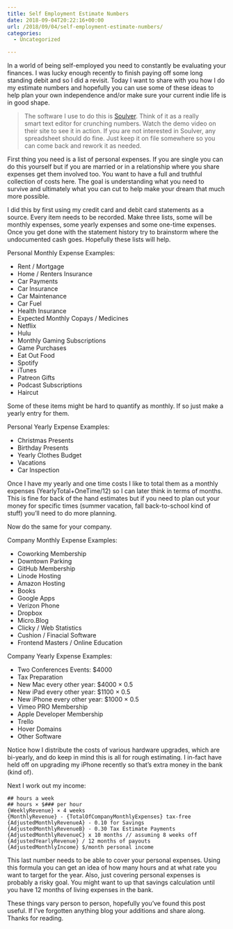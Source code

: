 ```yaml
---
title: Self Employment Estimate Numbers
date: 2018-09-04T20:22:16+00:00
url: /2018/09/04/self-employment-estimate-numbers/
categories:
  - Uncategorized

---
```

In a world of being self-employed you need to constantly be evaluating your finances. I was lucky enough recently to finish paying off some long standing debit and so I did a revisit. Today I want to share with you how I do my estimate numbers and hopefully you can use some of these ideas to help plan your own independence and/or make sure your current indie life is in good shape.

> The software I use to do this is [Soulver][1]. Think of it as a really smart text editor for crunching numbers. Watch the demo video on their site to see it in action. If you are not interested in Soulver, any spreadsheet should do fine. Just keep it on file somewhere so you can come back and rework it as needed. 

First thing you need is a list of personal expenses. If you are single you can do this yourself but if you are married or in a relationship where you share expenses get them involved too. You want to have a full and truthful collection of costs here. The goal is understanding what you need to survive and ultimately what you can cut to help make your dream that much more possible.

I did this by first using my credit card and debit card statements as a source. Every item needs to be recorded. Make three lists, some will be monthly expenses, some yearly expenses and some one-time expenses. Once you get done with the statement history try to brainstorm where the undocumented cash goes. Hopefully these lists will help.

Personal Monthly Expense Examples:

  * Rent / Mortgage
  * Home / Renters Insurance
  * Car Payments
  * Car Insurance
  * Car Maintenance
  * Car Fuel
  * Health Insurance
  * Expected Monthly Copays / Medicines
  * Netflix
  * Hulu
  * Monthly Gaming Subscriptions
  * Game Purchases
  * Eat Out Food
  * Spotify
  * iTunes
  * Patreon Gifts
  * Podcast Subscriptions
  * Haircut

Some of these items might be hard to quantify as monthly. If so just make a yearly entry for them.

Personal Yearly Expense Examples:

  * Christmas Presents
  * Birthday Presents
  * Yearly Clothes Budget
  * Vacations
  * Car Inspection

Once I have my yearly and one time costs I like to total them as a monthly expenses (YearlyTotal+OneTime/12) so I can later think in terms of months. This is fine for back of the hand estimates but if you need to plan out your money for specific times (summer vacation, fall back-to-school kind of stuff) you&#8217;ll need to do more planning.

Now do the same for your company.

Company Monthly Expense Examples:

  * Coworking Membership
  * Downtown Parking
  * GitHub Membership
  * Linode Hosting
  * Amazon Hosting
  * Books
  * Google Apps
  * Verizon Phone
  * Dropbox
  * Micro.Blog
  * Clicky / Web Statistics
  * Cushion / Finacial Software
  * Frontend Masters / Online Education

Company Yearly Expense Examples:

  * Two Conferences Events: $4000
  * Tax Preparation
  * New Mac every other year: $4000 × 0.5
  * New iPad every other year: $1100 × 0.5
  * New iPhone every other year: $1000 × 0.5
  * Vimeo PRO Membership
  * Apple Developer Membership
  * Trello
  * Hover Domains
  * Other Software

Notice how I distribute the costs of various hardware upgrades, which are bi-yearly, and do keep in mind this is all for rough estimating. I in-fact have held off on upgrading my iPhone recently so that&#8217;s extra money in the bank (kind of).

Next I work out my income:

    ## hours a week
    ## hours × $### per hour
    {WeeklyRevenue} × 4 weeks
    {MonthlyRevenue} - {TotalOfCompanyMonthlyExpenses} tax-free
    {AdjustedMonthlyRevenueA} - 0.10 for Savings
    {AdjustedMonthlyRevenueB} - 0.30 Tax Estimate Payments
    {AdjustedMonthlyRevenueC} x 10 months // assuming 8 weeks off
    {AdjustedYearlyRevenue} / 12 months of payouts
    {AdjustedMonthlyIncome} $/month personal income
    

This last number needs to be able to cover your personal expenses. Using this formula you can get an idea of how many hours and at what rate you want to target for the year. Also, just covering personal expenses is probably a risky goal. You might want to up that savings calculation until you have 12 months of living expenses in the bank.

These things vary person to person, hopefully you&#8217;ve found this post useful. If I&#8217;ve forgotten anything blog your additions and share along. Thanks for reading.

 [1]: https://www.acqualia.com/soulver/